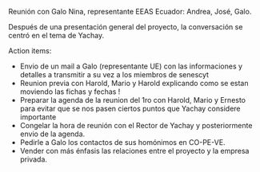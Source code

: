 Reunión con Galo Nina, representante EEAS Ecuador: Andrea, José, Galo.

Después de una presentación general del proyecto, la conversación se centró en el tema de Yachay.

Action items:
  * Envio de un mail a Galo (representante UE) con las informaciones y detalles a transmitir a su vez a los miembros de senescyt
  * Reunion previa con Harold, Mario y Harold explicando como se estan moviendo las fichas y fechas !
  * Preparar la agenda de la reunion del 1ro con Harold, Mario y Ernesto para evitar que se nos pasen ciertos puntos que Yachay considere importante
  * Congelar la hora de reunión con el Rector de Yachay y posteriormente envio de la agenda.
  * Pedirle a Galo los contactos de sus homónimos en CO-PE-VE.
  * Vender con más énfasis las relaciones entre el proyecto y la empresa privada.
